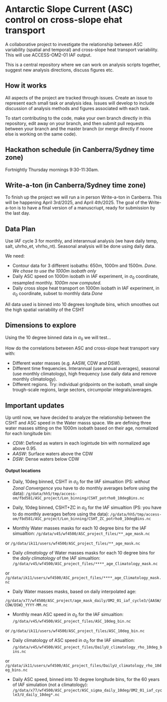 # Antarctic Slope Current (ASC) control on cross-slope ehat transport

A collaborative project to investigate the relationship between ASC variability (spatial and temporal) and cross-slope heat transport variability. This will use ACCESS-OM2-01 IAF output.

This is a central repository where we can work on analysis scripts together, suggest new analysis directions, discuss figures etc.

## How it works
All aspects of the project are tracked through issues. Create an issue to represent each small task or analysis idea. Issues will develop to include discussion of analysis methods and figures associated with each task.

To start contributing to the code, make your own branch directly in this repository, edit away on your branch, and then submit pull requests between your branch and the master branch (or merge directly if noone else is working on the same code).

## Hackathon schedule (in Canberra/Sydney time zone)

Fortnightly Thursday mornings 9:30-11:30am.

## Write-a-ton (in Canberra/Sydney time zone)
To finish up the project we will run a in person Write-a-ton in Canberra. This will be happening April 3rd/2025, and April 4th/2025. The goal of the Write-a-ton is to have a final version of a manuscriupt, ready for submission by the last day.

## Data Plan
Use IAF cycle 3 for monthly,  and interannual analysis (we have daily temp, salt, uhrho_et, vhrho_nt). Seasonal analysis will be done using daily data.


We need:
* Contour data for 3 different isobaths: 650m, 1000m and 1500m. _Done. We chose to use the 1000m isobath only_
* Daily ASC speed on 1000m isobath in IAF experiment, in $\sigma_0$ coordinate, resampled monthly. _1000m now computed._
* Daily cross slope heat transport on 1000m isobath in IAF experiment, in $\sigma_0$ coordinate, subset to monthly data _Done_

All data used is binned into 10 degrees longitude bins, which smoothes out the high spatial variability of the CSHT

## Dimensions to explore

Using the 10 degree binned data in $\sigma_0$ we will test...

How do the correlations between ASC and cross-slope heat transport vary with:
* Different water masses (e.g. AASW, CDW and DSW).
* Different time frequencies. Interannual (use annual averages), seasonal (use monthly climatology), high frequency (use daily data and remove monthly climatology).
* Different regions. Try: individual gridpoints on the isobath, small single trough-scale regions, large sectors, circumpolar integrals/averages.


## Important updates
Up until now, we have decided to analyze the relationship between the CSHT and ASC speed in the Water masss space. We are defining three water masses sitting on the 1000m isobath based on their age, normalized for each longitude bin:
* _CDW_: Defined as waters in each logintude bin with normalized age above 0.95.
* _AASW_: Surface waters above the CDW
* _DSW_: Dense waters below CDW

#### Output locations

- Daily, 10deg binned,  CSHT in $\sigma_0$ for the IAF simualtion (PS: _without Zonal Convergence_ you have to do monthly averages before using the data):
`/g/data/hh5/tmp/access-om/fbd581/ASC_project/Lon_binning/CSHT_potrho0_10degBins.nc` 

- Daily, 10deg binned, CSHT+ZC in $\sigma_0$ for the IAF simualtion (PS: you have to do monthly averages before using the data):
`/g/data/hh5/tmp/access-om/fbd581/ASC_project/Lon_binning/CSHT_ZC_potrho0_10degBins.nc` 

- Monthly Water masses masks for each 10 degree bins for the IAF simualtion:
`/g/data/v45/wf4500/ASC_project_files/**_age_mask.nc`

or
`/g/data/ik11/users/wf4500/ASC_project_files/**_age_mask.nc`

- Daily _climatology_ of Water masses masks for each 10 degree bins for the _daily climatology_ of the IAF simualtion:
`/g/data/v45/wf4500/ASC_project_files/****_age_Climatology_mask.nc`

or
`/g/data/ik11/users/wf4500/ASC_project_files/****_age_Climatology_mask.nc`

- Daily Water masses masks, based on daily interpolated age:

`/g/data/x77/wf4500/ASC_project/age_mask_daily/OM2_01_iaf_cycle3/{AASW/CDW/DSW}_YYYY-MM.nc`

- Monthly mean ASC speed  in $\sigma_0$ for the IAF simualtion:
`/g/data/v45/wf4500/ASC_project_files/ASC_10deg_bin.nc`

or
`/g/data/ik11/users/wf4500/ASC_project_files/ASC_10deg_bin.nc`

- Daily climatology of ASC speed in $\sigma_0$ for the IAF simualtion:
`/g/data/v45/wf4500/ASC_project_files/DailyU_climatology_rho_10deg_bins.nc`

or
`/g/data/ik11/users/wf4500/ASC_project_files/DailyU_climatology_rho_10deg_bins.nc`

- Daily ASC speed, binned into 10 degree longitude bins, for the 60 years of IAF simulation (not a climatology):
  `/g/data/x77/wf4500/ASC_project/ASC_sigma_daily_10deg/OM2_01_iaf_cycle3/U_daily_10deg*.nc`
